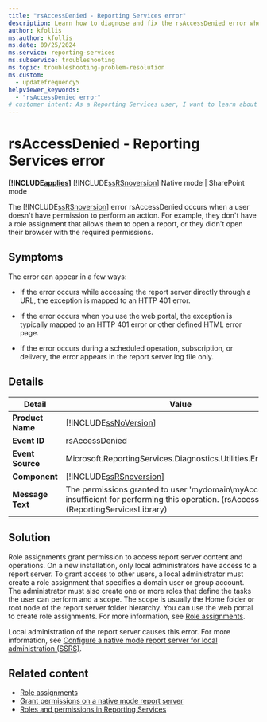 ```yaml
---
title: "rsAccessDenied - Reporting Services error"
description: Learn how to diagnose and fix the rsAccessDenied error when the permissions granted to user 'mydomain\\myAccount' are insufficient for performing this operation.
author: kfollis
ms.author: kfollis
ms.date: 09/25/2024
ms.service: reporting-services
ms.subservice: troubleshooting
ms.topic: troubleshooting-problem-resolution
ms.custom:
  - updatefrequency5
helpviewer_keywords:
  - "rsAccessDenied error"
# customer intent: As a Reporting Services user, I want to learn about the rsAccessDenied error so that I can diagnose and fix it for my server.
---
```

# rsAccessDenied - Reporting Services error

**[!INCLUDE[applies](../../includes/applies-md.md)]** [!INCLUDE[ssRSnoversion](../../includes/ssrsnoversion-md.md)] Native mode &#124; SharePoint mode

The [!INCLUDE[ssRSnoversion](../../includes/ssrsnoversion-md.md)] error rsAccessDenied occurs when a user doesn't have permission to perform an action. For example, they don't have a role assignment that allows them to open a report, or they didn't open their browser with the required permissions.

## Symptoms

The error can appear in a few ways:

- If the error occurs while accessing the report server directly through a URL, the exception is mapped to an HTTP 401 error.

- If the error occurs when you use the web portal, the exception is typically mapped to an HTTP 401 error or other defined HTML error page.

- If the error occurs during a scheduled operation, subscription, or delivery, the error appears in the report server log file only.

## Details

|Detail|Value|
|-|-|
|**Product Name**|[!INCLUDE[ssNoVersion](../../includes/ssnoversion-md.md)]|
|**Event ID**|rsAccessDenied|
|**Event Source**|Microsoft.ReportingServices.Diagnostics.Utilities.ErrorStrings|
|**Component**|[!INCLUDE[ssRSnoversion](../../includes/ssrsnoversion-md.md)]|
|**Message Text**|The permissions granted to user 'mydomain\myAccount' are insufficient for performing this operation. (rsAccessDenied) (ReportingServicesLibrary)|

## Solution

Role assignments grant permission to access report server content and operations. On a new installation, only local administrators have access to a report server. To grant access to other users, a local administrator must create a role assignment that specifies a domain user or group account. The administrator must also create one or more roles that define the tasks the user can perform and a scope. The scope is usually the Home folder or root node of the report server folder hierarchy. You can use the web portal to create role assignments. For more information, see [Role assignments](../../reporting-services/security/role-assignments.md).

Local administration of the report server causes this error. For more information, see [Configure a native mode report server for local administration &#40;SSRS&#41;](../../reporting-services/report-server/configure-a-native-mode-report-server-for-local-administration-ssrs.md).

## Related content

- [Role assignments](../../reporting-services/security/role-assignments.md)
- [Grant permissions on a native mode report server](../../reporting-services/security/granting-permissions-on-a-native-mode-report-server.md)
- [Roles and permissions in Reporting Services](../../reporting-services/security/roles-and-permissions-reporting-services.md)

